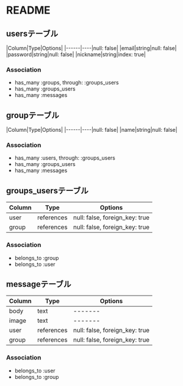 # README

## usersテーブル
|Column|Type|Options|
|------|----|null: false|
|email|string|null: false|
|password|string|null: false|
|nickname|string|index: true|
### Association
- has_many :groups, through: :groups_users
- has_many :groups_users
- has_many :messages

## groupテーブル
|Column|Type|Options|
|------|----|null: false|
|name|string|null: false|
### Association
- has_many :users, through: :groups_users
- has_many :groups_users
- has_many :messages

 
 ## groups_usersテーブル

|Column|Type|Options|
|------|----|-------|
|user|references|null: false, foreign_key: true|
|group|references|null: false, foreign_key: true|

### Association
- belongs_to :group
- belongs_to :user

## messageテーブル

|Column|Type|Options|
|------|----|-------|
|body|text|-------|
|image|text|-------|
|user|references|null: false, foreign_key: true|
|group|references|null: false, foreign_key: true|

### Association
- belongs_to :user
- belongs_to :group